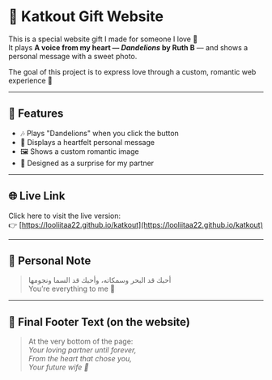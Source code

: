 # 💌 Katkout Gift Website

This is a special website gift I made for someone I love 🐣  
It plays **A voice from my heart — _Dandelions_ by Ruth B** — and shows a personal message with a sweet photo.

The goal of this project is to express love through a custom, romantic web experience 💖

---

## 🌸 Features

- 🎶 Plays "Dandelions" when you click the button  
- 💌 Displays a heartfelt personal message  
- 🖼️ Shows a custom romantic image  
- 🎁 Designed as a surprise for my partner  

---

## 🌐 Live Link

Click here to visit the live version:  
👉 [https://looliitaa22.github.io/katkout](https://looliitaa22.github.io/katkout)

---

## 💭 Personal Note

> أحبك قد البحر وسمكاته، وأحبك قد السما ونجومها  
> You’re everything to me 🤍  

---

## 📝 Final Footer Text (on the website)

> At the very bottom of the page:  
> *Your loving partner until forever,*  
> *From the heart that chose you,*  
> *Your future wife 🤍*
